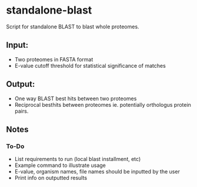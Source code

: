 # standalone-blast
Script for standalone BLAST to blast whole proteomes.

## Input:
- Two proteomes in FASTA format
- E-value cutoff threshold for statistical significance of matches

## Output:
- One way BLAST best hits between two proteomes
- Reciprocal besthits between proteomes ie. potentially orthologus protein pairs.

## Notes
### To-Do
- List requirements to run (local blast installment, etc)
- Example command to illustrate usage
- E-value, organism names, file names should be inputted by the user
- Print info on outputted results
